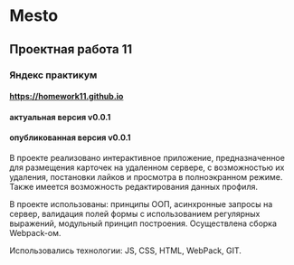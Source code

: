 # Mesto
## Проектная работа 11
### Яндекс практикум
#### https://homework11.github.io
#### актуальная версия v0.0.1
#### опубликованная версия v0.0.1

В проекте реализовано интерактивное приложение, предназначенное для размещения карточек на удаленном сервере, с возможностью их удаления, постановки лайков и просмотра в полноэкранном режиме. Также имеется возможность редактирования данных профиля.

В проекте использованы: принципы ООП, асинхронные запросы на сервер, валидация полей формы с использованием регулярных выражений, модульный принцип построения. Осуществлена сборка Webpack-ом.

Использовались технологии: JS, CSS, HTML, WebPack, GIT.
